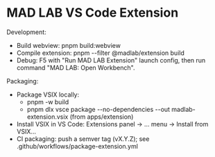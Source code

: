 # MAD LAB VS Code Extension

Development:

- Build webview: pnpm build:webview
- Compile extension: pnpm --filter @madlab/extension build
- Debug: F5 with "Run MAD LAB Extension" launch config, then run command "MAD LAB: Open Workbench".

Packaging:

- Package VSIX locally:
 	- pnpm -w build
 	- pnpm dlx vsce package --no-dependencies --out madlab-extension.vsix (from apps/extension)
- Install VSIX in VS Code: Extensions panel → … menu → Install from VSIX…
- CI packaging: push a semver tag (vX.Y.Z); see .github/workflows/package-extension.yml
